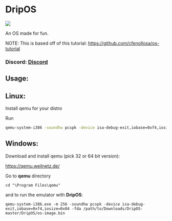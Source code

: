 # DripOS
[![][discord_image]][discord_link]

An OS made for fun.

NOTE: This is based off of this tutorial: https://github.com/cfenollosa/os-tutorial


### Discord: [Discord](https://discord.gg/E9ZXZWn "Discord")

## Usage:

## Linux:

Install qemu for your distro

Run 
```bash
qemu-system-i386 -soundhw pcspk -device isa-debug-exit,iobase=0xf4,iosize=0x04 -fda os-image.bin
```

## Windows:

Download and install qemu (pick 32 or 64 bit version):

https://qemu.weilnetz.de/

Go to **qemu** directory

```batch
cd "\Program Files\qemu"
```
and to run the emulator with **DripOS**:


```batch
qemu-system-i386.exe -m 256 -soundhw pcspk -device isa-debug-exit,iobase=0xf4,iosize=0x04 -fda /path/to/Downloads/DripOS-master/DripOS/os-image.bin
```
[discord_image]:https://img.shields.io/badge/discord-DripOS-738bd7.svg?style=square
[discord_link]:https://discord.gg/E9ZXZWn
